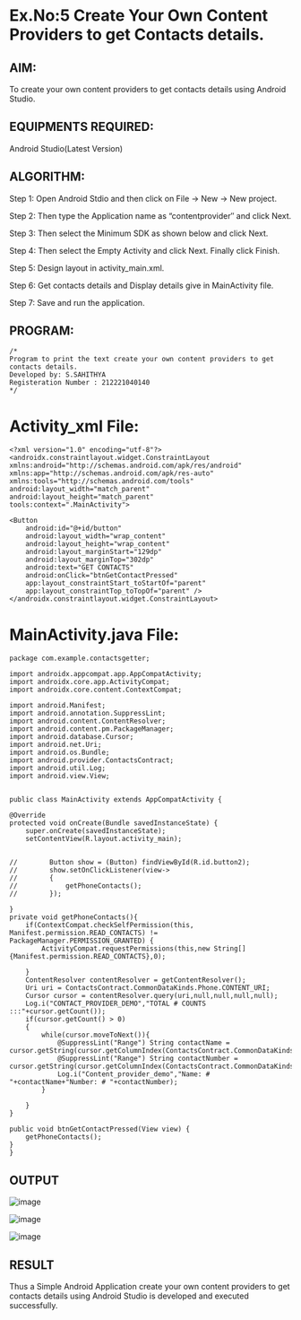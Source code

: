 
# Ex.No:5 Create Your Own Content Providers to get Contacts details.


## AIM:

To create your own content providers to get contacts details using Android Studio.

## EQUIPMENTS REQUIRED:

Android Studio(Latest Version)

## ALGORITHM:

Step 1: Open Android Stdio and then click on File -> New -> New project.

Step 2: Then type the Application name as “contentprovider″ and click Next. 

Step 3: Then select the Minimum SDK as shown below and click Next.

Step 4: Then select the Empty Activity and click Next. Finally click Finish.

Step 5: Design layout in activity_main.xml.

Step 6: Get contacts details and Display details give in MainActivity file.

Step 7: Save and run the application.

## PROGRAM:
```
/*
Program to print the text create your own content providers to get contacts details.
Developed by: S.SAHITHYA
Registeration Number : 212221040140
*/
```
# Activity_xml File:
```
<?xml version="1.0" encoding="utf-8"?>
<androidx.constraintlayout.widget.ConstraintLayout xmlns:android="http://schemas.android.com/apk/res/android"
xmlns:app="http://schemas.android.com/apk/res-auto"
xmlns:tools="http://schemas.android.com/tools"
android:layout_width="match_parent"
android:layout_height="match_parent"
tools:context=".MainActivity">

<Button
    android:id="@+id/button"
    android:layout_width="wrap_content"
    android:layout_height="wrap_content"
    android:layout_marginStart="129dp"
    android:layout_marginTop="302dp"
    android:text="GET CONTACTS"
    android:onClick="btnGetContactPressed"
    app:layout_constraintStart_toStartOf="parent"
    app:layout_constraintTop_toTopOf="parent" />
</androidx.constraintlayout.widget.ConstraintLayout>
```
# MainActivity.java File:
```
package com.example.contactsgetter;

import androidx.appcompat.app.AppCompatActivity;
import androidx.core.app.ActivityCompat;
import androidx.core.content.ContextCompat;

import android.Manifest;
import android.annotation.SuppressLint;
import android.content.ContentResolver;
import android.content.pm.PackageManager;
import android.database.Cursor;
import android.net.Uri;
import android.os.Bundle;
import android.provider.ContactsContract;
import android.util.Log;
import android.view.View;


public class MainActivity extends AppCompatActivity {

@Override
protected void onCreate(Bundle savedInstanceState) {
    super.onCreate(savedInstanceState);
    setContentView(R.layout.activity_main);


//        Button show = (Button) findViewById(R.id.button2);
//        show.setOnClickListener(view->
//        {
//            getPhoneContacts();
//        });

}
private void getPhoneContacts(){
    if(ContextCompat.checkSelfPermission(this, Manifest.permission.READ_CONTACTS) != PackageManager.PERMISSION_GRANTED) {
        ActivityCompat.requestPermissions(this,new String[] {Manifest.permission.READ_CONTACTS},0);

    }
    ContentResolver contentResolver = getContentResolver();
    Uri uri = ContactsContract.CommonDataKinds.Phone.CONTENT_URI;
    Cursor cursor = contentResolver.query(uri,null,null,null,null);
    Log.i("CONTACT_PROVIDER_DEMO","TOTAL # COUNTS :::"+cursor.getCount());
    if(cursor.getCount() > 0)
    {
        while(cursor.moveToNext()){
            @SuppressLint("Range") String contactName = cursor.getString(cursor.getColumnIndex(ContactsContract.CommonDataKinds.Phone.DISPLAY_NAME));
            @SuppressLint("Range") String contactNumber = cursor.getString(cursor.getColumnIndex(ContactsContract.CommonDataKinds.Phone.NUMBER));
            Log.i("Content_provider_demo","Name: # "+contactName+"Number: # "+contactNumber);
        }

    }
}

public void btnGetContactPressed(View view) {
    getPhoneContacts();
}
}
```
## OUTPUT
![image](https://github.com/Sahithya7/MAD-EXP-1/assets/133002193/d4a29481-e72c-4c77-8115-267b7cb56579)


![image](https://github.com/Sahithya7/MAD-EXP-1/assets/133002193/096d0a8f-fa77-46ac-b872-6d5143110906)


![image](https://github.com/Sahithya7/MAD-EXP-1/assets/133002193/7cfdea02-ba7c-4a27-8de0-7f4e95685890)


## RESULT
Thus a Simple Android Application create your own content providers to get contacts details using Android Studio is developed and executed successfully.
